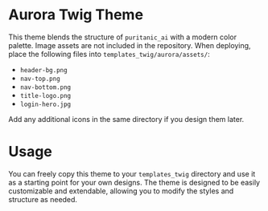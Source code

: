 # Aurora Twig Theme

This theme blends the structure of `puritanic_ai` with a modern color palette.
Image assets are not included in the repository. When deploying, place the
following files into `templates_twig/aurora/assets/`:

- `header-bg.png`
- `nav-top.png`
- `nav-bottom.png`
- `title-logo.png`
- `login-hero.jpg`

Add any additional icons in the same directory if you design them later.

# Usage

You can freely copy this theme to your `templates_twig` directory and use it as a
starting point for your own designs. The theme is designed to be easily customizable
and extendable, allowing you to modify the styles and structure as needed.
